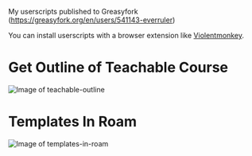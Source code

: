 My userscripts published to Greasyfork (https://greasyfork.org/en/users/541143-everruler)

You can install userscripts with a browser extension like [Violentmonkey](https://violentmonkey.github.io/).

# Get Outline of Teachable Course

![Image of teachable-outline](https://raw.githubusercontent.com/everruler12/userscripts/master/get-outline-of-teachable-course.gif)

# Templates In Roam

![Image of templates-in-roam](https://github.com/everruler12/userscripts/raw/master/templates-in-roam.gif)
